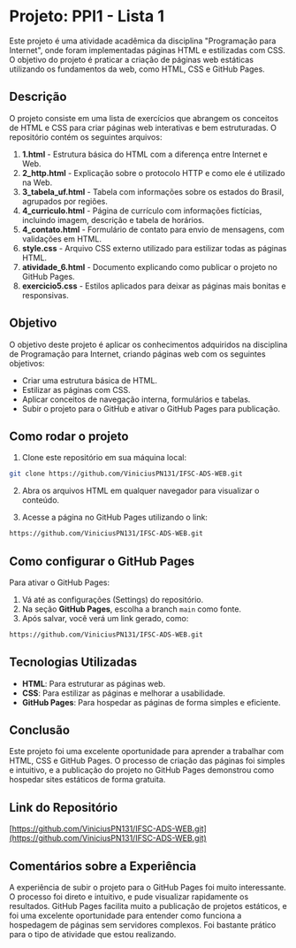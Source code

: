
# Projeto: PPI1 - Lista 1

Este projeto é uma atividade acadêmica da disciplina "Programação para Internet", onde foram implementadas páginas HTML e estilizadas com CSS. O objetivo do projeto é praticar a criação de páginas web estáticas utilizando os fundamentos da web, como HTML, CSS e GitHub Pages.

## Descrição

O projeto consiste em uma lista de exercícios que abrangem os conceitos de HTML e CSS para criar páginas web interativas e bem estruturadas. O repositório contém os seguintes arquivos:

1. **1.html** - Estrutura básica do HTML com a diferença entre Internet e Web.
2. **2_http.html** - Explicação sobre o protocolo HTTP e como ele é utilizado na Web.
3. **3_tabela_uf.html** - Tabela com informações sobre os estados do Brasil, agrupados por regiões.
4. **4_curriculo.html** - Página de currículo com informações fictícias, incluindo imagem, descrição e tabela de horários.
5. **4_contato.html** - Formulário de contato para envio de mensagens, com validações em HTML.
6. **style.css** - Arquivo CSS externo utilizado para estilizar todas as páginas HTML.
7. **atividade_6.html** - Documento explicando como publicar o projeto no GitHub Pages.
8. **exercicio5.css** - Estilos aplicados para deixar as páginas mais bonitas e responsivas.

## Objetivo

O objetivo deste projeto é aplicar os conhecimentos adquiridos na disciplina de Programação para Internet, criando páginas web com os seguintes objetivos:

- Criar uma estrutura básica de HTML.
- Estilizar as páginas com CSS.
- Aplicar conceitos de navegação interna, formulários e tabelas.
- Subir o projeto para o GitHub e ativar o GitHub Pages para publicação.

## Como rodar o projeto

1. Clone este repositório em sua máquina local:

```bash
git clone https://github.com/ViniciusPN131/IFSC-ADS-WEB.git
```

2. Abra os arquivos HTML em qualquer navegador para visualizar o conteúdo.

3. Acesse a página no GitHub Pages utilizando o link:

```bash
https://github.com/ViniciusPN131/IFSC-ADS-WEB.git
```

## Como configurar o GitHub Pages

Para ativar o GitHub Pages:

1. Vá até as configurações (Settings) do repositório.
2. Na seção **GitHub Pages**, escolha a branch `main` como fonte.
3. Após salvar, você verá um link gerado, como:

```bash
https://github.com/ViniciusPN131/IFSC-ADS-WEB.git
```

## Tecnologias Utilizadas

- **HTML**: Para estruturar as páginas web.
- **CSS**: Para estilizar as páginas e melhorar a usabilidade.
- **GitHub Pages**: Para hospedar as páginas de forma simples e eficiente.

## Conclusão

Este projeto foi uma excelente oportunidade para aprender a trabalhar com HTML, CSS e GitHub Pages. O processo de criação das páginas foi simples e intuitivo, e a publicação do projeto no GitHub Pages demonstrou como hospedar sites estáticos de forma gratuita.

## Link do Repositório

[https://github.com/ViniciusPN131/IFSC-ADS-WEB.git](https://github.com/ViniciusPN131/IFSC-ADS-WEB.git)

## Comentários sobre a Experiência

A experiência de subir o projeto para o GitHub Pages foi muito interessante. O processo foi direto e intuitivo, e pude visualizar rapidamente os resultados. GitHub Pages facilita muito a publicação de projetos estáticos, e foi uma excelente oportunidade para entender como funciona a hospedagem de páginas sem servidores complexos. Foi bastante prático para o tipo de atividade que estou realizando.
